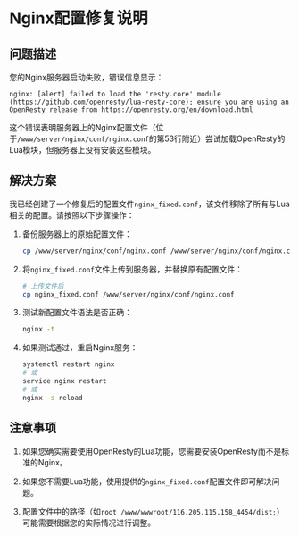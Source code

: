 # Nginx配置修复说明

## 问题描述

您的Nginx服务器启动失败，错误信息显示：

```
nginx: [alert] failed to load the 'resty.core' module (https://github.com/openresty/lua-resty-core); ensure you are using an OpenResty release from https://openresty.org/en/download.html
```

这个错误表明服务器上的Nginx配置文件（位于`/www/server/nginx/conf/nginx.conf`的第53行附近）尝试加载OpenResty的Lua模块，但服务器上没有安装这些模块。

## 解决方案

我已经创建了一个修复后的配置文件`nginx_fixed.conf`，该文件移除了所有与Lua相关的配置。请按照以下步骤操作：

1. 备份服务器上的原始配置文件：
   ```bash
   cp /www/server/nginx/conf/nginx.conf /www/server/nginx/conf/nginx.conf.bak
   ```

2. 将`nginx_fixed.conf`文件上传到服务器，并替换原有配置文件：
   ```bash
   # 上传文件后
   cp nginx_fixed.conf /www/server/nginx/conf/nginx.conf
   ```

3. 测试新配置文件语法是否正确：
   ```bash
   nginx -t
   ```

4. 如果测试通过，重启Nginx服务：
   ```bash
   systemctl restart nginx
   # 或
   service nginx restart
   # 或
   nginx -s reload
   ```

## 注意事项

1. 如果您确实需要使用OpenResty的Lua功能，您需要安装OpenResty而不是标准的Nginx。

2. 如果您不需要Lua功能，使用提供的`nginx_fixed.conf`配置文件即可解决问题。

3. 配置文件中的路径（如`root /www/wwwroot/116.205.115.158_4454/dist;`）可能需要根据您的实际情况进行调整。